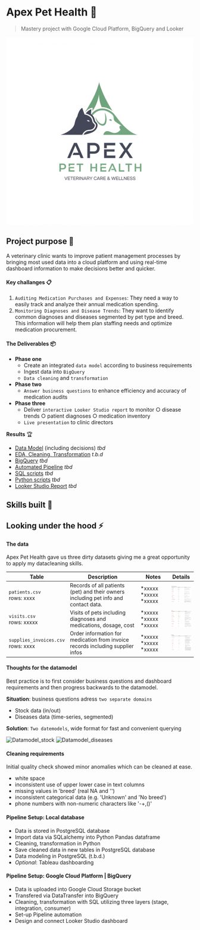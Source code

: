 # Apex Pet Health 🐾
> Mastery project with Google Cloud Platform, BigQuery and Looker

![logo](Images\apex_pet_health_logo.png)

## Project purpose 🧭

A veterinary clinic wants to improve  patient management processes by bringing most used data into a cloud platform and using real-time dashboard information to make decisions better and quicker. 

#### Key challanges 📋
1. `Auditing Medication Purchases and Expenses`: They need a way to easily track and analyze their annual medication spending.
2. `Monitoring Diagnoses and Disease Trends`: They want to identify common diagnoses and diseases segmented by pet type and breed. This information will help them plan staffing needs and optimize medication procurement.

#### The Deliverables 📦

* **Phase one**
  - Create an integrated `data model` according to business requirements
  - Ingest data into `BigQuery`
  - `Data cleaning` and `transformation`
* **Phase two**
  - `Answer business questions` to enhance efficiency and accuracy of medication audits
* **Phase three**
  - Deliver `interactive Looker Studio report` to monitor 
      ○ disease trends
      ○ patient diagnoses
      ○ medication inventory
  - `Live presentation` to clinic directors

**Results** 🏆

- [Data Model]() (including decisions) *tbd*
- [EDA, Cleaning, Transformation]() *t.b.d*
- [BigQuery]() *tbd*
- [Automated Pipeline]() *tbd*
- [SQL scripts]() *tbd*
- [Python scripts]() *tbd*
- [Looker Studio Report]() *tbd*

## Skills built 🚀



## Looking under the hood ⚡

#### The data

Apex Pet Health gave us three dirty datasets giving me a great opportunity to apply my datacleaning skills.

| **Table**      | **Description**           | **Notes**      | **Details** | 
|------------------|---------------------------|----------------------|------------------|
| `patients.csv` <br> rows: xxxx     | Records of all patients (pet) and their owners including pet info and contact data.        | *xxxxx *xxxxx *xxxxx | <a href="Images\table_patients.png"><img src="Images\table_patients.png" width="80"/></a> | 
| `visits.csv`  <br> rows: xxxxx      | Visits of pets including diagnoses and medications, dosage, cost | *xxxxx *xxxxx *xxxxx | <a href="Images\table_visits.png"><img src="Images\table_visits.png" width="80"/></a> | 
| `supplies_invoices.csv` <br>rows: xxxx   | Order information for medication from invoice records including supplier infos | *xxxxx *xxxxx *xxxxx | <a href="Images\table_invoices.png"><img src="Images\table_invoices.png" width="80"/></a> |

#### Thoughts for the datamodel

Best practice is to first consider business questions and dashboard requirements and then progress backwards to the datamodel.

**Situation**: business questions adress `two separate domains`
  * Stock data (in/out)
  * Diseases data (time-series, segmented)

**Solution**: `Two datemodels`, wide format for fast and convenient querying

![Datamodel_stock]()
![Datamodel_diseases]()

#### Cleaning requirements

Initial quality check showed minor anomalies which can be cleaned at ease.

* white space
* inconsistent use of upper lower case in text columns
* missing values in 'breed' (real NA and '')
* inconsistent categorical data (e.g. 'Unknown' and 'No breed')
* phone numbers with non-numeric characters like '-+,()'

#### Pipeline Setup: Local database

* Data is stored in PostgreSQL database
* Import data via SQLalchemy into Python Pandas dataframe
* Cleaning, transformation in Python
* Save cleaned data in new tables in PostgreSQL database
* Data modeling in PostgreSQL (t.b.d.)
* *Optional*: Tableau dashboarding

#### Pipeline Setup: Google Cloud Platform | BigQuery

* Data is uploaded into Google Cloud Storage bucket
* Transfered via DataTransfer into BigQuery
* Cleaning, transformation with SQL utilizing three layers (stage, integration, consumer)
* Set-up Pipeline automation
* Design and connect Looker Studio dashboard